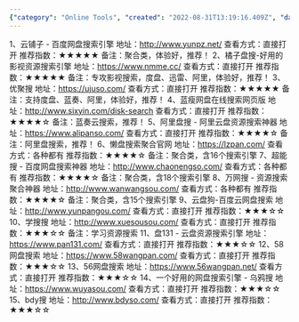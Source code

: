 ```yaml
---
{"category": "Online Tools", "created": "2022-08-31T13:19:16.409Z", "date": "2022-08-31 13:19:16", "description": "This article provides a comprehensive list of 15 online tools that enable users to search and aggregate resources from cloud storage platforms like Baidu, AliYun, and Mega. These tools offer various features such as video search and learning resource search, making it easier for users to access and discover content. Additionally, the article highlights top-rated platforms along with their access methods, ensuring that users can easily navigate and make the most out of these online resources.", "modified": "2022-08-31T13:19:39.580Z", "tags": ["online tools", "cloud storage platforms", "Baidu", "AliYun", "Mega", "video search", "learning resources"], "title": "影视聚合 社交聚合 网盘聚合搜索引擎"}
---
```

1、云铺子 - 百度网盘搜索引擎
地址：http://www.yunpz.net/
查看方式：直接打开
推荐指数：★★★★★
备注：聚合类，体验好，推荐！
2、橘子盘搜-好用的影视资源搜索引擎
地址：https://www.nmme.cc/
查看方式：直接打开
推荐指数：★★★★★
备注：专攻影视搜索，度盘、迅雷、阿里，体验好，推荐！
3、优聚搜
地址：https://ujuso.com/
查看方式：直接打开
推荐指数：★★★★★
备注：支持度盘、蓝奏、阿里，体验好，推荐！
4、蓝瘦网盘在线搜索网页版
地址：http://www.sixyin.com/disk-search
查看方式：直接打开
推荐指数：★★★★☆
备注：蓝奏云搜索，推荐！
5、阿里盘搜 - 阿里云盘资源搜索神器
地址：https://www.alipanso.com/
查看方式：直接打开
推荐指数：★★★★☆
备注：阿里盘搜索，推荐！
6、懒盘搜索聚合官网
地址：https://lzpan.com/
查看方式：各种都有
推荐指数：★★★★☆
备注：聚合类，含16个搜索引擎
7、超能搜 - 百度网盘搜索神器
地址：http://www.chaonengso.com/
查看方式：各种都有
推荐指数：★★★★☆
备注：聚合类，含18个搜索引擎
8、万网搜 - 资源搜索聚合神器
地址：http://www.wanwangsou.com/
查看方式：各种都有
推荐指数：★★★★☆
备注：聚合类，含15个搜索引擎
9、云盘狗-百度云网盘搜索
地址：http://www.yunpangou.com/
查看方式：直接打开
推荐指数：★★★☆☆
10、学搜搜
地址：http://www.xuesousou.com/
查看方式：直接打开
推荐指数：★★★☆☆
备注：学习资源搜索
11、盘131 - 云盘资源搜索引擎
地址：https://www.pan131.com/
查看方式：直接打开
推荐指数：★★★☆☆
12、58网盘搜索
地址：https://www.58wangpan.com/
查看方式：直接打开
推荐指数：★★★☆☆
13、56网盘搜索
地址：https://www.56wangpan.net/
查看方式：直接打开
推荐指数：★★★☆☆
14、一个好用的网盘搜索引擎 - 乌鸦搜
地址：https://www.wuyasou.com/
查看方式：直接打开
推荐指数：★★★☆☆
15、bdy搜
地址：http://www.bdyso.com/
查看方式：直接打开
推荐指数：★★★☆☆